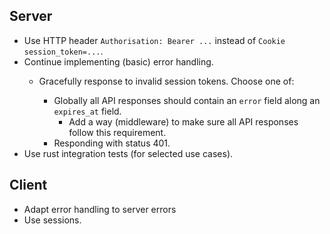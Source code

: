 ## Server
- Use HTTP header `Authorisation: Bearer ...` instead of `Cookie session_token=...`.
- Continue implementing (basic) error handling. 
    - Gracefully response to invalid session tokens. Choose one of:
            
        - Globally all API responses should contain an `error` field along an `expires_at` field.
          - Add a way (middleware) to make sure all API responses follow this requirement.
        - Responding with status 401.
- Use rust integration tests (for selected use cases).

## Client
- Adapt error handling to server errors
- Use sessions.